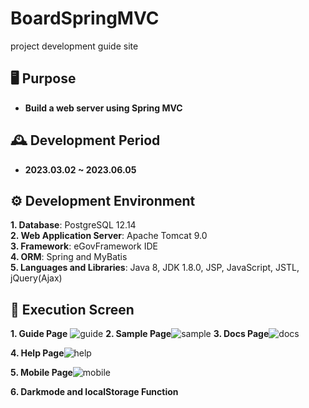 # **BoardSpringMVC**
project development guide site

## 🖥️ **Purpose**
- **Build a web server using Spring MVC**


## 🕰️ **Development Period**
- **2023.03.02 ~ 2023.06.05**


## ⚙️ **Development Environment**
**1. Database**: PostgreSQL 12.14<br>
**2. Web Application Server**: Apache Tomcat 9.0<br>
**3. Framework**: eGovFramework IDE<br>
**4. ORM**: Spring and MyBatis<br>
**5. Languages and Libraries**: Java 8, JDK 1.8.0, JSP, JavaScript, JSTL, jQuery(Ajax)<br>

## 📌 **Execution Screen**
**1. Guide Page** ![guide](https://github.com/toughC/seesunguide_v1.1.5/assets/76736351/435600c1-cce4-40a6-97cc-e547ee0b2394)
**2. Sample Page**![sample](https://github.com/toughC/seesunguide_v1.1.5/assets/76736351/b627d7ae-a6b9-4a91-8167-ffe331eb1129)
**3. Docs Page**![docs](https://github.com/toughC/seesunguide_v1.1.5/assets/76736351/d67fe159-aab8-43a9-a68a-09d02427612a)

**4. Help Page**![help](https://github.com/toughC/seesunguide_v1.1.5/assets/76736351/ed7b5f76-c459-4e1d-9ca8-1a3c973fcf68)

**5. Mobile Page**![mobile](https://github.com/toughC/seesunguide_v1.1.5/assets/76736351/3c11a868-e762-4c2a-9e9f-0cb55a296af2)

**6. Darkmode and localStorage Function**
